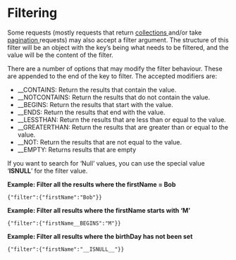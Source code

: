 # Filtering

Some requests \(mostly requests that return [collections ](collections.md)and/or take [pagination ](pagination.md)requests\) may also accept a filter argument. The structure of this filter will be an object with the key’s being what needs to be filtered, and the value will be the content of the filter.

There are a number of options that may modify the filter behaviour. These are appended to the end of the key to filter. The accepted modifiers are:

* \_\_CONTAINS: Return the results that contain the value.
* \_\_NOTCONTAINS: Return the results that do not contain the value.
* \_\_BEGINS: Return the results that start with the value.
* \_\_ENDS: Return the results that end with the value.
* \_\_LESSTHAN: Return the results that are less than or equal to the value.
* \_\_GREATERTHAN: Return the results that are greater than or equal to the value.
* \_\_NOT: Return the results that are not equal to the value.
* \_\_EMPTY: Returns results that are empty

If you want to search for ‘Null’ values, you can use the special value ‘**ISNULL**’ for the filter value.

**Example: Filter all the results where the firstName = Bob**

`{"filter":{"firstName":"Bob"}}`

**Example: Filter all results where the firstName starts with ‘M’**

`{"filter":{"firstName__BEGINS":"M"}}`

**Example: Filter all results where the birthDay has not been set**

`{"filter":{"firstName":"__ISNULL__"}}`

